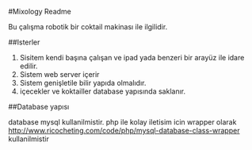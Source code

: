 #Mixology Readme

Bu çalışma robotik bir coktail makinası ile ilgilidir.

##Isterler
1. Sisitem kendi başına çalışan ve ipad yada benzeri bir arayüz ile idare edilir.
2. Sistem web server içerir
3. Sistem genişletile bilir yapıda olmalıdır.
4. içecekler ve koktailler database yapısında saklanır.





##Database yapısı

database mysql kullanilmistir.
php ile kolay iletisim icin wrapper olarak
http://www.ricocheting.com/code/php/mysql-database-class-wrapper
kullanilmistir
